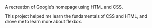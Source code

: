 A recreation of Google's homepage using HTML and CSS.

This project helped me learn the fundamentals of CSS and HTML, and drove me to learn more about flexbox.
